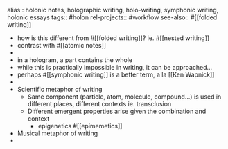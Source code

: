 alias:: holonic notes, holographic writing, holo-writing, symphonic writing, holonic essays
tags:: #holon 
rel-projects:: #workflow 
see-also:: #[[folded writing]]
- how is this different from #[[folded writing]]? ie. #[[nested writing]]
- contrast with #[[atomic notes]]
-
- in a hologram, a part contains the whole
- while this is practically impossible in writing, it can be approached...
- perhaps #[[symphonic writing]] is a better term, a la [[Ken Wapnick]]
-
- Scientific metaphor of writing
	- Same component (particle, atom, molecule, compound...) is used in different places, different contexts ie. transclusion
	- Different emergent properties arise given the combination and context
		- epigenetics #[[epimemetics]]
- Musical metaphor of writing
-